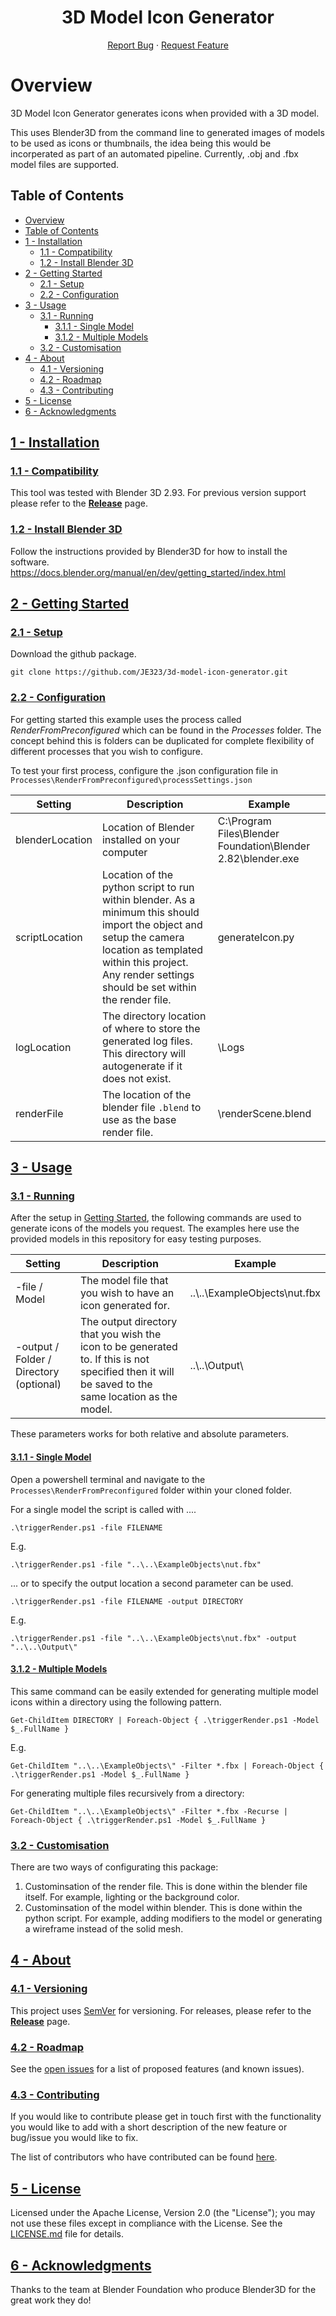 <h1 align="center">3D Model Icon Generator</h1>
<p align="center">
  <a href="https://github.com/JE323/3d-model-icon-generator/issues">Report Bug</a>
  ·
  <a href="https://github.com/JE323/3d-model-icon-generator/issues">Request Feature</a>
</p>

# Overview

3D Model Icon Generator generates icons when provided with a 3D model.

This uses Blender3D from the command line to generated images of models to be used as icons or thumbnails, the idea being this would be incorperated as part of an automated pipeline. Currently, .obj and .fbx model files are supported.

## Table of Contents

- [Overview](#overview)
- [Table of Contents](#table-of-contents)
- [1 - Installation](#1---installation)
  - [1.1 - Compatibility](#11---compatibility)
  - [1.2 - Install Blender 3D](#12---install-blender-3d)
- [2 - Getting Started](#2---getting-started)
  - [2.1 - Setup](#21---setup)
  - [2.2 - Configuration](#22---configuration)
- [3 - Usage](#3---usage)
  - [3.1 - Running](#31---running)
    - [3.1.1 - Single Model](#311---single-model)
    - [3.1.2 - Multiple Models](#312---multiple-models)
  - [3.2 - Customisation](#32---customisation)
- [4 - About](#4---about)
  - [4.1 - Versioning](#41---versioning)
  - [4.2 - Roadmap](42---roadmap)
  - [4.3 - Contributing](#43---contributing)
- [5 - License](#5---license)
- [6 - Acknowledgments](#6---acknowledgments)

## [1 - Installation](#table-of-contents)

### [1.1 - Compatibility](#table-of-contents)

This tool was tested with Blender 3D 2.93. For previous version support please refer to the [**Release**](https://github.com/JE323/3d-model-icon-generator/releases) page.

### [1.2 - Install Blender 3D](#table-of-contents)
 
Follow the instructions provided by Blender3D for how to install the software. https://docs.blender.org/manual/en/dev/getting_started/index.html

## [2 - Getting Started](#table-of-contents)

### [2.1 - Setup](#table-of-contents)
Download the github package.

```
git clone https://github.com/JE323/3d-model-icon-generator.git
```

### [2.2 - Configuration](#table-of-contents)
For getting started this example uses the process called _RenderFromPreconfigured_ which can be found in the _Processes_ folder. The concept behind this is folders can be duplicated for complete flexibility of different processes that you wish to configure.

To test your first process, configure the .json configuration file in `Processes\RenderFromPreconfigured\processSettings.json`

| Setting | Description | Example |
| ------- | ----------- | ------- |
| blenderLocation | Location of Blender installed on your computer | C:\\Program Files\\Blender Foundation\\Blender 2.82\\blender.exe |
| scriptLocation | Location of the python script to run within blender. As a minimum this should import the object and setup the camera location as templated within this project. Any render settings should be set within the render file. | generateIcon.py |
| logLocation | The directory location of where to store the generated log files. This directory will autogenerate if it does not exist. | \\Logs |
| renderFile | The location of the blender file `.blend` to use as the base render file. | \\renderScene.blend  |

## [3 - Usage](#table-of-contents)

### [3.1 - Running](#table-of-contents)

After the setup in [Getting Started](#2---getting-started), the following commands are used to generate icons of the models you request. The examples here use the provided models in this repository for easy testing purposes.

| Setting | Description | Example |
| ------- | ----------- | ------- |
| -file / Model| The model file that you wish to have an icon generated for. | ..\\..\\ExampleObjects\\nut.fbx |
| -output / Folder / Directory (optional) | The output directory that you wish the icon to be generated to. If this is not specified then it will be saved to the same location as the model.  | ..\\..\\Output\\ |

These parameters works for both relative and absolute parameters.

#### [3.1.1 - Single Model](#table-of-contents)
Open a powershell terminal and navigate to the `Processes\RenderFromPreconfigured` folder within your cloned folder.

For a single model the script is called with ....

```
.\triggerRender.ps1 -file FILENAME
```
E.g.
```
.\triggerRender.ps1 -file "..\..\ExampleObjects\nut.fbx"
```

... or to specify the output location a second parameter can be used.

```
.\triggerRender.ps1 -file FILENAME -output DIRECTORY
```
E.g.
```
.\triggerRender.ps1 -file "..\..\ExampleObjects\nut.fbx" -output "..\..\Output\"
```

#### [3.1.2 - Multiple Models](#table-of-contents)
This same command can be easily extended for generating multiple model icons within a directory using the following pattern.
```
Get-ChildItem DIRECTORY | Foreach-Object { .\triggerRender.ps1 -Model $_.FullName }
```
E.g.
```
Get-ChildItem "..\..\ExampleObjects\" -Filter *.fbx | Foreach-Object { .\triggerRender.ps1 -Model $_.FullName }
```

For generating multiple files recursively from a directory:

```
Get-ChildItem "..\..\ExampleObjects\" -Filter *.fbx -Recurse | Foreach-Object { .\triggerRender.ps1 -Model $_.FullName }
```

### [3.2 - Customisation](#table-of-contents)

There are two ways of configurating this package:
1. Custominsation of the render file. This is done within the blender file itself. For example, lighting or the background color.
2. Custominsation of the model within blender. This is done within the python script. For example, adding modifiers to the model or generating a wireframe instead of the solid mesh.

## [4 - About](#table-of-contents)

### [4.1 - Versioning](#table-of-contents)

This project uses [SemVer](http://semver.org/) for versioning. For releases, please refer to the [**Release**](https://github.com/JE323/3d-model-icon-generator/releases) page.

### [4.2 - Roadmap](#table-of-contents)

See the [open issues](https://github.com/JE323/3d-model-icon-generator/issues) for a list of proposed features (and known issues).

### [4.3 - Contributing](#table-of-contents)

If you would like to contribute please get in touch first with the functionality you would like to add with a short description of the new feature or bug/issue you would like to fix.

The list of contributors who have contributed can be found [here](https://github.com/JE323/3d-model-icon-generator/contributors).

## [5 - License](#table-of-contents)

Licensed under the Apache License, Version 2.0 (the "License"); you may not use these files except in compliance with the License. See the [LICENSE.md](LICENSE.md) file for details.

## [6 - Acknowledgments](#table-of-contents)

Thanks to the team at Blender Foundation who produce Blender3D for the great work they do!
